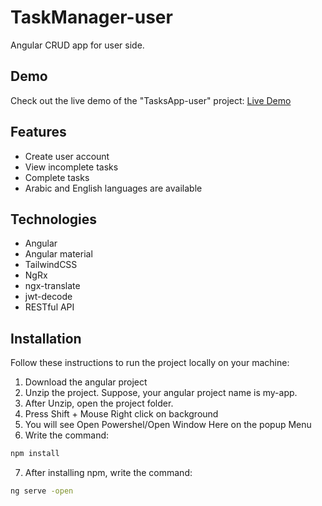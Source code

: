 # TaskManager-user
Angular CRUD app for user side.

## Demo
Check out the live demo of the "TasksApp-user" project: [Live Demo](https://taskmanager-user.netlify.app/)

## Features
- Create user account
- View incomplete tasks
- Complete tasks
- Arabic and English languages are available

## Technologies
- Angular
- Angular material
- TailwindCSS
- NgRx
- ngx-translate
- jwt-decode
- RESTful API

## Installation
Follow these instructions to run the project locally on your machine:

1. Download the angular project
2. Unzip the project. Suppose, your angular project name is my-app.
3. After Unzip, open the project folder.
4. Press Shift + Mouse Right click on background
5. You will see Open Powershel/Open Window Here on the popup Menu
6. Write the command:
```bash
npm install
```
7. After installing npm, write the command:
```bash
ng serve -open
```
